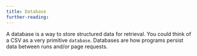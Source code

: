 ```yaml
---
title: Database
further-reading:
---
```



A database is a way to store structured data for retrieval. You could think of a CSV as a very primitive `database`. Databases are how programs persist data between runs and/or page requests.

